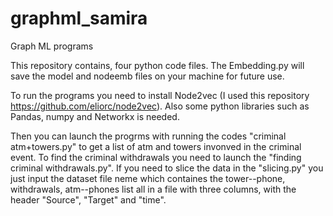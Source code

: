 # graphml_samira
Graph ML programs

This repository contains, four python code files. The Embedding.py will save the model and nodeemb files on your machine for future use.

To run the programs you need to install Node2vec (I used this repository https://github.com/eliorc/node2vec). Also some python libraries such as Pandas, numpy and Networkx is needed.

Then you can launch the progrms with running the codes "criminal atm+towers.py" to get a list of atm and towers invonved in the criminal event. To find the criminal withdrawals you need to launch the "finding criminal withdrawals.py". If you need to slice the data in the "slicing.py" you just input the dataset file neme which containes the tower--phone, withdrawals, atm--phones list all in a file with three columns, with the header  "Source", "Target" and "time".
